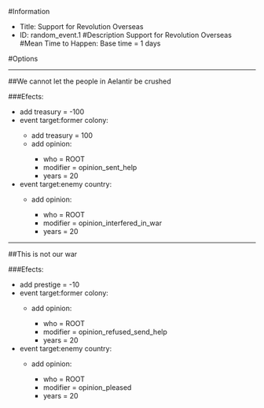 #Information
 - Title: Support for Revolution Overseas
 - ID: random_event.1
#Description
Support for Revolution Overseas
#Mean Time to Happen:
Base time = 1 days

#Options

___
##We cannot let the people in Aelantir be crushed

###Efects:<ul><li>add treasury = -100</li><li>event target:former colony:</li><ul><li>add treasury = 100</li><li>add opinion:</li><ul><li>who = ROOT</li><li>modifier = opinion_sent_help</li><li>years = 20</li></ul></ul><li>event target:enemy country:</li><ul><li>add opinion:</li><ul><li>who = ROOT</li><li>modifier = opinion_interfered_in_war</li><li>years = 20</li></ul></ul></ul>

___
##This is not our war

###Efects:<ul><li>add prestige = -10</li><li>event target:former colony:</li><ul><li>add opinion:</li><ul><li>who = ROOT</li><li>modifier = opinion_refused_send_help</li><li>years = 20</li></ul></ul><li>event target:enemy country:</li><ul><li>add opinion:</li><ul><li>who = ROOT</li><li>modifier = opinion_pleased</li><li>years = 20</li></ul></ul></ul>
